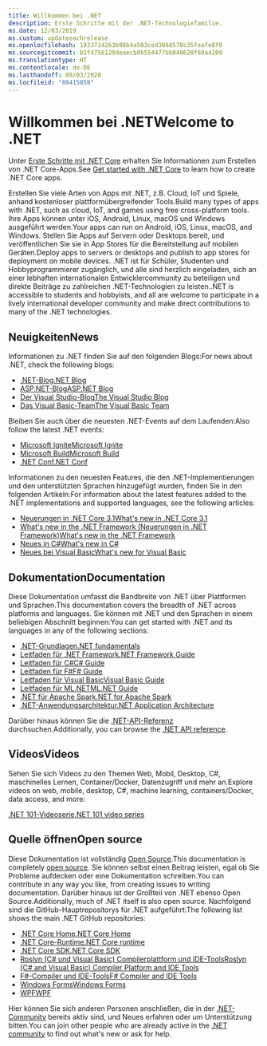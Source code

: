 ```yaml
---
title: Willkommen bei .NET
description: Erste Schritte mit der .NET-Technologiefamilie.
ms.date: 12/03/2019
ms.custom: updateeachrelease
ms.openlocfilehash: 1933714263b98b4a503ced3868570c35feafe8f0
ms.sourcegitcommit: b1f4756120deaecb8b554477bb040620f69a4209
ms.translationtype: HT
ms.contentlocale: de-DE
ms.lasthandoff: 09/03/2020
ms.locfileid: "89415058"
---
```

# <a name="welcome-to-net"></a><span data-ttu-id="6f198-103">Willkommen bei .NET</span><span class="sxs-lookup"><span data-stu-id="6f198-103">Welcome to .NET</span></span>

<span data-ttu-id="6f198-104">Unter [Erste Schritte mit .NET Core](core/get-started.md) erhalten Sie Informationen zum Erstellen von .NET Core-Apps.</span><span class="sxs-lookup"><span data-stu-id="6f198-104">See [Get started with .NET Core](core/get-started.md) to learn how to create .NET Core apps.</span></span>

<span data-ttu-id="6f198-105">Erstellen Sie viele Arten von Apps mit .NET, z.B. Cloud, IoT und Spiele, anhand kostenloser plattformübergreifender Tools.</span><span class="sxs-lookup"><span data-stu-id="6f198-105">Build many types of apps with .NET, such as cloud, IoT, and games using free cross-platform tools.</span></span> <span data-ttu-id="6f198-106">Ihre Apps können unter iOS, Android, Linux, macOS und Windows ausgeführt werden.</span><span class="sxs-lookup"><span data-stu-id="6f198-106">Your apps can run on Android, iOS, Linux, macOS, and Windows.</span></span> <span data-ttu-id="6f198-107">Stellen Sie Apps auf Servern oder Desktops bereit, und veröffentlichen Sie sie in App Stores für die Bereitstellung auf mobilen Geräten.</span><span class="sxs-lookup"><span data-stu-id="6f198-107">Deploy apps to servers or desktops and publish to app stores for deployment on mobile devices.</span></span> <span data-ttu-id="6f198-108">.NET ist für Schüler, Studenten und Hobbyprogrammierer zugänglich, und alle sind herzlich eingeladen, sich an einer lebhaften internationalen Entwicklercommunity zu beteiligen und direkte Beiträge zu zahlreichen .NET-Technologien zu leisten.</span><span class="sxs-lookup"><span data-stu-id="6f198-108">.NET is accessible to students and hobbyists, and all are welcome to participate in a lively international developer community and make direct contributions to many of the .NET technologies.</span></span>

## <a name="news"></a><span data-ttu-id="6f198-109">Neuigkeiten</span><span class="sxs-lookup"><span data-stu-id="6f198-109">News</span></span>

<span data-ttu-id="6f198-110">Informationen zu .NET finden Sie auf den folgenden Blogs:</span><span class="sxs-lookup"><span data-stu-id="6f198-110">For news about .NET, check the following blogs:</span></span>

- [<span data-ttu-id="6f198-111">.NET-Blog</span><span class="sxs-lookup"><span data-stu-id="6f198-111">.NET Blog</span></span>](https://devblogs.microsoft.com/dotnet/)
- [<span data-ttu-id="6f198-112">ASP.NET-Blog</span><span class="sxs-lookup"><span data-stu-id="6f198-112">ASP.NET Blog</span></span>](https://devblogs.microsoft.com/aspnet/)
- [<span data-ttu-id="6f198-113">Der Visual Studio-Blog</span><span class="sxs-lookup"><span data-stu-id="6f198-113">The Visual Studio Blog</span></span>](https://devblogs.microsoft.com/visualstudio/)
- [<span data-ttu-id="6f198-114">Das Visual Basic-Team</span><span class="sxs-lookup"><span data-stu-id="6f198-114">The Visual Basic Team</span></span>](https://devblogs.microsoft.com/vbteam/)

<span data-ttu-id="6f198-115">Bleiben Sie auch über die neuesten .NET-Events auf dem Laufenden:</span><span class="sxs-lookup"><span data-stu-id="6f198-115">Also follow the latest .NET events:</span></span>

- [<span data-ttu-id="6f198-116">Microsoft Ignite</span><span class="sxs-lookup"><span data-stu-id="6f198-116">Microsoft Ignite</span></span>](https://www.microsoft.com/ignite)
- [<span data-ttu-id="6f198-117">Microsoft Build</span><span class="sxs-lookup"><span data-stu-id="6f198-117">Microsoft Build</span></span>](https://www.microsoft.com/build)
- [<span data-ttu-id="6f198-118">.NET Conf</span><span class="sxs-lookup"><span data-stu-id="6f198-118">.NET Conf</span></span>](https://www.dotnetconf.net/)

<span data-ttu-id="6f198-119">Informationen zu den neuesten Features, die den .NET-Implementierungen und den unterstützten Sprachen hinzugefügt wurden, finden Sie in den folgenden Artikeln:</span><span class="sxs-lookup"><span data-stu-id="6f198-119">For information about the latest features added to the .NET implementations and supported languages, see the following articles:</span></span>

- [<span data-ttu-id="6f198-120">Neuerungen in .NET Core 3.1</span><span class="sxs-lookup"><span data-stu-id="6f198-120">What's new in .NET Core 3.1</span></span>](core/whats-new/dotnet-core-3-1.md)
- [<span data-ttu-id="6f198-121">What's new in the .NET Framework (Neuerungen in .NET Framework)</span><span class="sxs-lookup"><span data-stu-id="6f198-121">What's new in the .NET Framework</span></span>](framework/whats-new/index.md)
- [<span data-ttu-id="6f198-122">Neues in C#</span><span class="sxs-lookup"><span data-stu-id="6f198-122">What's new in C#</span></span>](csharp/whats-new/index.md)
- [<span data-ttu-id="6f198-123">Neues bei Visual Basic</span><span class="sxs-lookup"><span data-stu-id="6f198-123">What's new for Visual Basic</span></span>](visual-basic/getting-started/whats-new.md)

## <a name="documentation"></a><span data-ttu-id="6f198-124">Dokumentation</span><span class="sxs-lookup"><span data-stu-id="6f198-124">Documentation</span></span>

<span data-ttu-id="6f198-125">Diese Dokumentation umfasst die Bandbreite von .NET über Plattformen und Sprachen.</span><span class="sxs-lookup"><span data-stu-id="6f198-125">This documentation covers the breadth of .NET across platforms and languages.</span></span> <span data-ttu-id="6f198-126">Sie können mit .NET und den Sprachen in einem beliebigen Abschnitt beginnen:</span><span class="sxs-lookup"><span data-stu-id="6f198-126">You can get started with .NET and its languages in any of the following sections:</span></span>

- [<span data-ttu-id="6f198-127">.NET-Grundlagen</span><span class="sxs-lookup"><span data-stu-id="6f198-127">.NET fundamentals</span></span>](fundamentals/index.yml)
- [<span data-ttu-id="6f198-128">Leitfaden für .NET Framework</span><span class="sxs-lookup"><span data-stu-id="6f198-128">.NET Framework Guide</span></span>](framework/index.yml)
- [<span data-ttu-id="6f198-129">Leitfaden für C#</span><span class="sxs-lookup"><span data-stu-id="6f198-129">C# Guide</span></span>](csharp/index.yml)
- [<span data-ttu-id="6f198-130">Leitfaden für F#</span><span class="sxs-lookup"><span data-stu-id="6f198-130">F# Guide</span></span>](fsharp/index.yml)
- [<span data-ttu-id="6f198-131">Leitfaden für Visual Basic</span><span class="sxs-lookup"><span data-stu-id="6f198-131">Visual Basic Guide</span></span>](visual-basic/index.yml)
- [<span data-ttu-id="6f198-132">Leitfaden für ML.NET</span><span class="sxs-lookup"><span data-stu-id="6f198-132">ML.NET Guide</span></span>](machine-learning/index.yml)
- [<span data-ttu-id="6f198-133">.NET für Apache Spark</span><span class="sxs-lookup"><span data-stu-id="6f198-133">.NET for Apache Spark</span></span>](spark/index.yml)
- [<span data-ttu-id="6f198-134">.NET-Anwendungsarchitektur</span><span class="sxs-lookup"><span data-stu-id="6f198-134">.NET Application Architecture</span></span>](architecture/index.yml)

<span data-ttu-id="6f198-135">Darüber hinaus können Sie die [.NET-API-Referenz](/dotnet/api) durchsuchen.</span><span class="sxs-lookup"><span data-stu-id="6f198-135">Additionally, you can browse the [.NET API reference](/dotnet/api).</span></span>

## <a name="videos"></a><span data-ttu-id="6f198-136">Videos</span><span class="sxs-lookup"><span data-stu-id="6f198-136">Videos</span></span>

<span data-ttu-id="6f198-137">Sehen Sie sich Videos zu den Themen Web, Mobil, Desktop, C#, maschinelles Lernen, Container/Docker, Datenzugriff und mehr an.</span><span class="sxs-lookup"><span data-stu-id="6f198-137">Explore videos on web, mobile, desktop, C#, machine learning, containers/Docker, data access, and more:</span></span>

[<span data-ttu-id="6f198-138">.NET 101-Videoserie</span><span class="sxs-lookup"><span data-stu-id="6f198-138">.NET 101 video series</span></span>](https://dotnet.microsoft.com/learn/videos)

## <a name="open-source"></a><span data-ttu-id="6f198-139">Quelle öffnen</span><span class="sxs-lookup"><span data-stu-id="6f198-139">Open source</span></span>

<span data-ttu-id="6f198-140">Diese Dokumentation ist vollständig [Open Source](https://github.com/dotnet/docs).</span><span class="sxs-lookup"><span data-stu-id="6f198-140">This documentation is completely [open source](https://github.com/dotnet/docs).</span></span> <span data-ttu-id="6f198-141">Sie können selbst einen Beitrag leisten, egal ob Sie Probleme aufdecken oder eine Dokumentation schreiben.</span><span class="sxs-lookup"><span data-stu-id="6f198-141">You can contribute in any way you like, from creating issues to writing documentation.</span></span> <span data-ttu-id="6f198-142">Darüber hinaus ist der Großteil von .NET ebenso Open Source.</span><span class="sxs-lookup"><span data-stu-id="6f198-142">Additionally, much of .NET itself is also open source.</span></span> <span data-ttu-id="6f198-143">Nachfolgend sind die GitHub-Hauptrepositorys für .NET aufgeführt:</span><span class="sxs-lookup"><span data-stu-id="6f198-143">The following list shows the main .NET GitHub repositories:</span></span>

- [<span data-ttu-id="6f198-144">.NET Core Home</span><span class="sxs-lookup"><span data-stu-id="6f198-144">.NET Core Home</span></span>](https://github.com/dotnet/core)
- [<span data-ttu-id="6f198-145">.NET Core-Runtime</span><span class="sxs-lookup"><span data-stu-id="6f198-145">.NET Core runtime</span></span>](https://github.com/dotnet/runtime)
- [<span data-ttu-id="6f198-146">.NET Core SDK</span><span class="sxs-lookup"><span data-stu-id="6f198-146">.NET Core SDK</span></span>](https://github.com/dotnet/sdk)
- [<span data-ttu-id="6f198-147">Roslyn (C# und Visual Basic) Compilerplattform und IDE-Tools</span><span class="sxs-lookup"><span data-stu-id="6f198-147">Roslyn (C# and Visual Basic) Compiler Platform and IDE Tools</span></span>](https://github.com/dotnet/roslyn)
- [<span data-ttu-id="6f198-148">F#-Compiler und IDE-Tools</span><span class="sxs-lookup"><span data-stu-id="6f198-148">F# Compiler and IDE Tools</span></span>](https://github.com/dotnet/fsharp)
- [<span data-ttu-id="6f198-149">Windows Forms</span><span class="sxs-lookup"><span data-stu-id="6f198-149">Windows Forms</span></span>](https://github.com/dotnet/winforms)
- [<span data-ttu-id="6f198-150">WPF</span><span class="sxs-lookup"><span data-stu-id="6f198-150">WPF</span></span>](https://github.com/dotnet/wpf)

<span data-ttu-id="6f198-151">Hier können Sie sich anderen Personen anschließen, die in der [.NET-Community](https://dotnet.microsoft.com/platform/community) bereits aktiv sind, und Neues erfahren oder um Unterstützung bitten.</span><span class="sxs-lookup"><span data-stu-id="6f198-151">You can join other people who are already active in the [.NET community](https://dotnet.microsoft.com/platform/community) to find out what's new or ask for help.</span></span>

